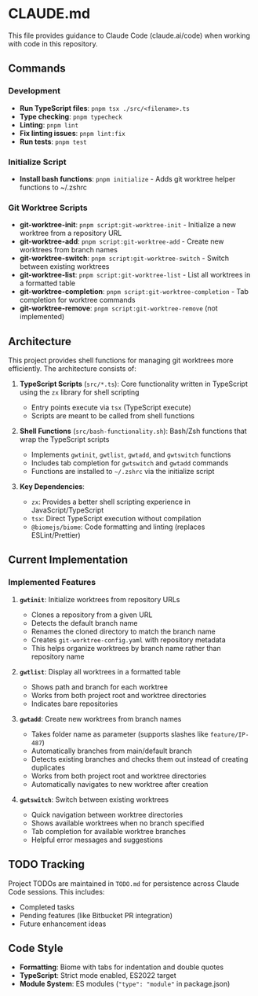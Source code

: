 # CLAUDE.md

This file provides guidance to Claude Code (claude.ai/code) when working with code in this repository.

## Commands

### Development
- **Run TypeScript files**: `pnpm tsx ./src/<filename>.ts`
- **Type checking**: `pnpm typecheck`
- **Linting**: `pnpm lint`
- **Fix linting issues**: `pnpm lint:fix`
- **Run tests**: `pnpm test`

### Initialize Script
- **Install bash functions**: `pnpm initialize` - Adds git worktree helper functions to ~/.zshrc

### Git Worktree Scripts  
- **git-worktree-init**: `pnpm script:git-worktree-init` - Initialize a new worktree from a repository URL
- **git-worktree-add**: `pnpm script:git-worktree-add` - Create new worktrees from branch names
- **git-worktree-switch**: `pnpm script:git-worktree-switch` - Switch between existing worktrees
- **git-worktree-list**: `pnpm script:git-worktree-list` - List all worktrees in a formatted table
- **git-worktree-completion**: `pnpm script:git-worktree-completion` - Tab completion for worktree commands
- **git-worktree-remove**: `pnpm script:git-worktree-remove` (not implemented)

## Architecture

This project provides shell functions for managing git worktrees more efficiently. The architecture consists of:

1. **TypeScript Scripts** (`src/*.ts`): Core functionality written in TypeScript using the `zx` library for shell scripting
   - Entry points execute via `tsx` (TypeScript execute)
   - Scripts are meant to be called from shell functions

2. **Shell Functions** (`src/bash-functionality.sh`): Bash/Zsh functions that wrap the TypeScript scripts
   - Implements `gwtinit`, `gwtlist`, `gwtadd`, and `gwtswitch` functions
   - Includes tab completion for `gwtswitch` and `gwtadd` commands
   - Functions are installed to `~/.zshrc` via the initialize script

3. **Key Dependencies**:
   - `zx`: Provides a better shell scripting experience in JavaScript/TypeScript
   - `tsx`: Direct TypeScript execution without compilation
   - `@biomejs/biome`: Code formatting and linting (replaces ESLint/Prettier)

## Current Implementation

### Implemented Features

1. **`gwtinit`**: Initialize worktrees from repository URLs
   - Clones a repository from a given URL
   - Detects the default branch name
   - Renames the cloned directory to match the branch name
   - Creates `git-worktree-config.yaml` with repository metadata
   - This helps organize worktrees by branch name rather than repository name

2. **`gwtlist`**: Display all worktrees in a formatted table
   - Shows path and branch for each worktree
   - Works from both project root and worktree directories
   - Indicates bare repositories

3. **`gwtadd`**: Create new worktrees from branch names
   - Takes folder name as parameter (supports slashes like `feature/IP-487`)
   - Automatically branches from main/default branch
   - Detects existing branches and checks them out instead of creating duplicates
   - Works from both project root and worktree directories
   - Automatically navigates to new worktree after creation

4. **`gwtswitch`**: Switch between existing worktrees
   - Quick navigation between worktree directories
   - Shows available worktrees when no branch specified
   - Tab completion for available worktree branches
   - Helpful error messages and suggestions

## TODO Tracking

Project TODOs are maintained in `TODO.md` for persistence across Claude Code sessions. This includes:
- Completed tasks
- Pending features (like Bitbucket PR integration)
- Future enhancement ideas

## Code Style

- **Formatting**: Biome with tabs for indentation and double quotes
- **TypeScript**: Strict mode enabled, ES2022 target
- **Module System**: ES modules (`"type": "module"` in package.json)